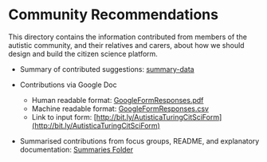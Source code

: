 # Community Recommendations

This directory contains the information contributed from members of the autistic community, and their relatives and carers, about how we should design and build the citizen science platform.

* Summary of contributed suggestions: [summary-data](summary-data.md)
* Contributions via Google Doc
  * Human readable format: [GoogleFormResponses.pdf](GoogleFormResponses.pdf)
  * Machine readable format: [GoogleFormResponses.csv](GoogleFormResponses.csv)
  * Link to input form: [http://bit.ly/AutisticaTuringCitSciForm](http://bit.ly/AutisticaTuringCitSciForm)

* Summarised contributions from focus groups, README, and explanatory documentation: [Summaries Folder](community-recommendations/focus-groups)
